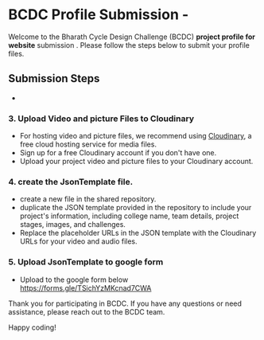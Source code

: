 # BCDC Profile  Submission -  

Welcome to the Bharath Cycle Design Challenge (BCDC) **project profile for website** submission  . Please follow the steps below to submit your profile  files.

## Submission Steps
 

- 

### 3. Upload Video and picture Files to Cloudinary
- For hosting video and picture files, we recommend using [Cloudinary](https://cloudinary.com/), a free cloud hosting service for media files.
- Sign up for a free Cloudinary account if you don't have one.
- Upload your project video and picture  files to your Cloudinary account.

### 4. create  the JsonTemplate file.
- create a new    file in the shared repository.
- duplicate   the JSON template provided in the repository  to include your project's information, including college name, team details, project stages, images, and challenges.
- Replace the placeholder URLs in the JSON template with the Cloudinary URLs for your video and audio files.

### 5. Upload  JsonTemplate to google form
- Upload to the google form below https://forms.gle/TSichYzMKcnad7CWA
 

Thank you for participating in BCDC. If you have any questions or need assistance, please reach out to the BCDC team.

Happy coding!
